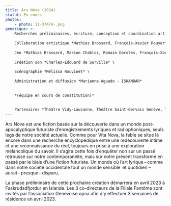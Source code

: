 ```yaml
---
title: Ars Nova (2024)
statut: En cours
photos:
    - photo: 11-37474-.png
generique: >-
    Recherches préliminaires, écriture, conception et coordination artistique *Romain Daroles* \
    
    Collaboration artistique *Mathias Brossard, François-Xavier Rouyer* \
    
    Jeu *Mathias Brossard, Marion Chabloz, Romain Daroles, François-Xavier Rouyer* \
    
    Création son *Charles-Edouard de Surville* \
    
    Scénographie *Mélissa Rouvinet* \
    
    Administration et diffusion *Marianne Aguado - ISKANDAR* 
    
    
    *(équipe en cours de constitution)* 
    
    
    Partenaires *Théâtre Vidy-Lausanne, Théâtre Saint-Gervais Genève, Théâtre l’Usine à Gaz de Nyon (en cours)*
---
```


Ars Nova est une fiction basée sur la découverte dans un monde post-apocalyptique futuriste d’enregistrements lyriques et radiophoniques, seuls legs de notre société actuelle. Comme pour Vita Nova, la fable se situe là encore dans une recherche encyclopédique entre une redécouverte intime et une reconnaissance du réel, toujours en prise à une exploration mélancolique du savoir. Il s’agira cette fois d’enquêter non sur un passé retroussé sur notre contemporanéité, mais sur notre présent transformé en passé par le biais d’une fiction futuriste. Un monde où l’art lyrique – comme dans notre société occidentale tout un monde sensible  et quotidien – aurait – presque – disparu.

La phase préliminaire de cette prochaine création démarrera en avril 2023 à Faskrudsdfjordur en Islande. Les 3 co-directeurs de la Filiale Fantôme sont invités par l’association Genevoise opna afin d’y effectuer 3 semaines de résidence en avril 2023.
